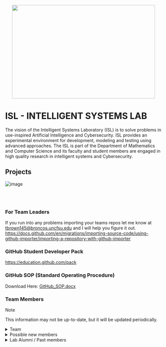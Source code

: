 <p align="center">
  <img width="460" height="300" src="https://github.com/ISL-INTELLIGENT-SYSTEMS-LAB/.github/assets/78773029/f90d7f2f-1d96-4333-9637-3b988f92104e">
</p>

# ISL - INTELLIGENT SYSTEMS LAB
The vision of the Intelligent Systems Laboratory (ISL) is to solve problems in use-inspired 
Artificial Intelligence and Cybersecurity. ISL provides an experimental environment for 
development, modeling and testing using advanced approaches. The ISL is part of the 
Department of Mathematics and Computer Science and its faculty and student members are 
engaged in high quality research in intelligent systems and Cybersecurity.

## Projects
![image](https://github.com/ISL-INTELLIGENT-SYSTEMS-LAB/.github-private/assets/78773029/ed59ae76-d984-4c41-9638-a2e4f8f230b5)


<br><br>

### For Team Leaders
If you run into any problems importing your teams repos let me know at tbrown145@broncos.uncfsu.edu and I will help you figure it out.
https://docs.github.com/en/migrations/importing-source-code/using-github-importer/importing-a-repository-with-github-importer

### GitHub Student Developer Pack
https://education.github.com/pack

### GitHub SOP (Standard Operating Procedure)
Download Here: [GitHub_SOP.docx](https://github.com/ISL-INTELLIGENT-SYSTEMS-LAB/.github/files/12774045/GitHub_SOP.docx)

### Team Members
>[!NOTE]
> This information may not be up-to-date, but it will be updated periodically.

<details>
<summary>Team</summary>
![image](https://github.com/ISL-INTELLIGENT-SYSTEMS-LAB/.github/assets/78773029/c82ba66a-8b7e-4c39-96ca-cba565893df0)
</details>

<details>
<summary>Possible new members</summary>
![image](https://github.com/ISL-INTELLIGENT-SYSTEMS-LAB/.github/assets/78773029/c344a776-96c4-4096-b849-33577c97d9bf)
</details>

<details>
<summary>Lab Alumni / Past members</summary>
![image](https://github.com/ISL-INTELLIGENT-SYSTEMS-LAB/.github/assets/78773029/af0ebfc3-2dda-427d-bb7b-b6244d15ed92)
</details>
